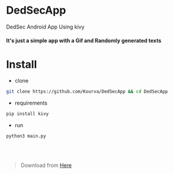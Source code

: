 # DedSecApp
DedSec Android App Using kivy

#### It's just a simple app with a Gif and Randomly generated texts

# Install
+ clone 
```bash
git clone https://github.com/Kourva/DedSecApp && cd DedSecApp
```
+ requirements
```bash
pip install kivy
```
+ run
```bash
python3 main.py
```
<br><br>

> Download from [Here](https://github.com/Kourva/DedSecApp/releases/download/v1.0/DedSec-1.0-arm64-v8a_armeabi-v7a-debug.apk)
